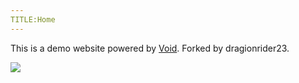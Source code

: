 ```yaml
---
TITLE:Home
---
```


This is a demo website powered by [Void](http://thisisvoid.org). Forked by dragionrider23.

![](http://gget.it/mspjlhh3/P1170225.JPG)
